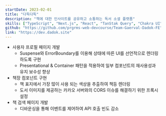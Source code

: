 ```yaml
---
startDate: 2023-02-01
title: "다독다독"
description: "책에 대한 인사이트를 공유하고 소통하는 독서 소셜 플랫폼"
skills: ["TypeScript", "Next.js", "React", "TanStak Query", "Chakra UI"]
github: "https://github.com/prgrms-web-devcourse/Team-Gaerval-Dadok-FE"
link: "https://dev.dadok.site"
---
```


- 사용자 프로필 페이지 개발
  - Suspense와 ErrorBoundary를 이용해 상태에 따른 UI를 선언적으로 렌더링하도록 구현
  - Presentational & Container 패턴을 적용하여 일부 컴포넌트의 재사용성과 유지 보수성 향상
- 책장 컴포넌트 구현
  - 책 표지에서 가장 많이 사용 되는 색상을 추출하여 책등 렌더링
  - 도서 이미지를 제공하는 카카오 서버와의 CORS 이슈를 해결하기 위한 프록시 설정
- 책 검색 페이지 개발
  - 디바운싱을 통해 이벤트를 제어하여 API 호출 빈도 감소
